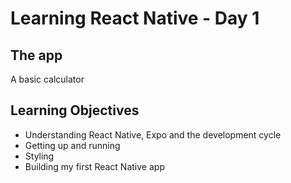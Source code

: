 # Learning React Native - Day 1

## The app

A basic calculator

## Learning Objectives

* Understanding React Native, Expo and the development cycle
* Getting up and running
* Styling
* Building my first React Native app